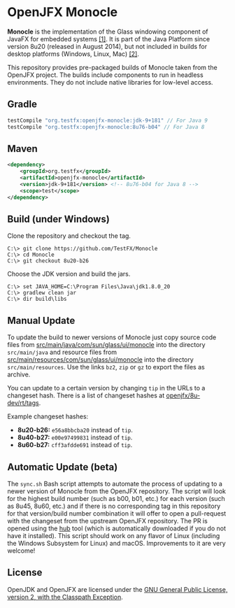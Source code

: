 # OpenJFX Monocle

**Monocle** is the implementation of the Glass windowing component of JavaFX for embedded systems
[\[1\]][1]. It is part of the Java Platform since version 8u20 (released in August 2014), but not
included in builds for desktop platforms (Windows, Linux, Mac) [\[2\]][2].

This repository provides pre-packaged builds of Monocle taken from the OpenJFX project. The builds
include components to run in headless environments. They do not include native libraries for
low-level access.

[1]: https://wiki.openjdk.java.net/display/OpenJFX/Monocle
[2]: http://mail.openjdk.java.net/pipermail/openjfx-dev/2014-November/016111.html

## Gradle

```gradle
testCompile "org.testfx:openjfx-monocle:jdk-9+181" // For Java 9
testCompile "org.testfx:openjfx-monocle:8u76-b04" // For Java 8
```

## Maven

```xml
<dependency>
    <groupId>org.testfx</groupId>
    <artifactId>openjfx-monocle</artifactId>
    <version>jdk-9+181</version> <!-- 8u76-b04 for Java 8 -->
    <scope>test</scope>
</dependency>
```

## Build (under Windows)

Clone the repository and checkout the tag.

```
C:\> git clone https://github.com/TestFX/Monocle
C:\> cd Monocle
C:\> git checkout 8u20-b26
```

Choose the JDK version and build the jars.

```
C:\> set JAVA_HOME=C:\Program Files\Java\jdk1.8.0_20
C:\> gradlew clean jar
C:\> dir build\libs
```

## Manual Update

To update the build to newer versions of Monocle just copy source code files from
[src/main/java/com/sun/glass/ui/monocle][10] into the directory `src/main/java` and resource files
from [src/main/resources/com/sun/glass/ui/monocle][11] into the directory `src/main/resources`. Use
the links `bz2`, `zip` or `gz` to export the files as archive.

You can update to a certain version by changing `tip` in the URLs to a changeset hash. There is a
list of changeset hashes at [openjfx/8u-dev/rt/tags][12].

Example changeset hashes:

- **8u20-b26:** `e56a8bbcba20` instead of `tip`.
- **8u40-b27:** `e00e97499831` instead of `tip`.
- **8u60-b27:** `cff3afdde691` instead of `tip`.

[10]: http://hg.openjdk.java.net/openjfx/8u-dev/rt/file/tip/modules/graphics/src/main/java/com/sun/glass/ui/monocle
[11]: http://hg.openjdk.java.net/openjfx/8u-dev/rt/file/tip/modules/graphics/src/main/resources/com/sun/glass/ui/monocle
[12]: http://hg.openjdk.java.net/openjfx/8u-dev/rt/tags

## Automatic Update (beta)

The `sync.sh` Bash script attempts to automate the process of updating to a newer version
of Monocle from the OpenJFX repository. The script will look for the highest build number
(such as b00, b01, etc.) for each version (such as 8u45, 8u60, etc.) and if there is no
corresponding tag in this repository for that version/build number combination it will
offer to open a pull-request with the changeset from the upstream OpenJFX repository.
The PR is opened using the [hub][13] tool (which is automatically downloaded if you
do not have it installed). This script should work on any flavor of Linux (including
the Windows Subsystem for Linux) and macOS. Improvements to it are very welcome!

[13]: https://github.com/github/hub

## License

OpenJDK and OpenJFX are licensed under the [GNU General Public License, version 2, with the
Classpath Exception][20].

[20]: http://openjdk.java.net/legal/gplv2+ce.html
